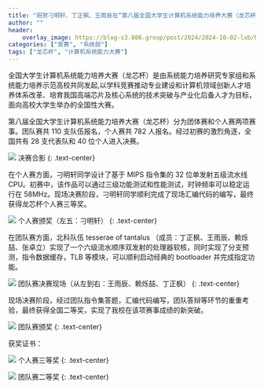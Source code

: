 ```yaml
---
title: "祝贺刁明轩、丁正枫、王雨辰在“第八届全国大学生计算机系统能力培养大赛（龙芯杯）”取得佳绩"
author: ""
header:
    overlay_image: https://blog-s3.806.group/post/2024/2024-10-02-lxb/header.jpg
categories: ["竞赛", "系统部"]
tags: ["龙芯杯", "计算机系统能力大赛"]
---
```


全国大学生计算机系统能力培养大赛（龙芯杯）是由系统能力培养研究专家组和系统能力培养示范高校共同发起,以学科竞赛推动专业建设和计算机领域创新人才培养体系改革、培育我国高端芯片及核心系统的技术突破与产业化后备人才为目标，面向高校大学生举办的全国性大赛。

第八届全国大学生计算机系统能力培养大赛（龙芯杯）分为团体赛和个人赛两项赛事。团队赛共 110 支队伍报名，个人赛共 782 人报名。经过初赛的激烈角逐，全国共有 28 支代表队和 40 位个人进入决赛。

![](https://blog-s3.806.group/post/2024/2024-10-02-lxb/01.jpg)
决赛合影
{: .text-center}

在个人赛方面，刁明轩同学设计了基于 MIPS 指令集的 32 位单发射五级流水线 CPU。初赛中，该作品可以通过三级功能测试和性能测试，时钟频率可以稳定运行在 58MHz。现场决赛阶段，刁明轩同学顺利完成了现场汇编代码的编写，最终获得龙芯杯个人赛三等奖。

![](https://blog-s3.806.group/post/2024/2024-10-02-lxb/02.jpg)
个人赛颁奖（左五：刁明轩）
{: .text-center}

在团队赛方面，北科队伍 tesserae of tantalus （成员：丁正枫、王雨辰、赖烁喆、张卓立）实现了一个六级流水顺序双发射的处理器软核，同时实现了分支预测，指令数据缓存，TLB 等模块，可以顺利启动经典的 bootloader 并完成指定功能。

![](https://blog-s3.806.group/post/2024/2024-10-02-lxb/03.jpg)
团队赛决赛现场（从左到右：王雨辰、赖烁喆、丁正枫）
{: .text-center}

现场决赛阶段，经过团队指令集答题，汇编代码编写，团队答辩等环节的重重考验，最终获得全国二等奖，实现了我校在该项赛事成绩的新突破。

![](https://blog-s3.806.group/post/2024/2024-10-02-lxb/04.jpg)
团队赛颁奖
{: .text-center}

获奖证书：

![](https://blog-s3.806.group/post/2024/2024-10-02-lxb/certificate1.jpg)
个人赛三等奖
{: .text-center}

![](https://blog-s3.806.group/post/2024/2024-10-02-lxb/certificate2.jpg)
团队赛二等奖
{: .text-center}
